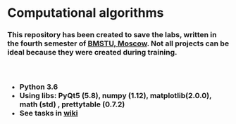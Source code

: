# Computational algorithms
<h3> This repository has been created to save the labs, written in the fourth semester of <a href="http://www.bmstu.ru/">BMSTU, Moscow</a>. Not all projects can be ideal because they were created during training.<h3> <br>
<ul>
<li>Python 3.6
<li><b>Using libs:</b> PyQt5 (5.8), numpy (1.12), matplotlib(2.0.0), math (std) , prettytable (0.7.2)
<li>See tasks in <a href="https://github.com/Panda-Lewandowski/Computational-algorithms/wiki">wiki</a>
</ul><br>

